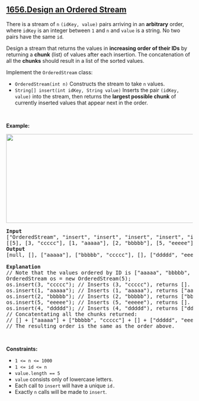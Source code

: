 ## [1656.Design an Ordered Stream](https://leetcode.com/problems/design-an-ordered-stream/)
<p>There is a stream of <code>n</code> <code>(idKey, value)</code> pairs arriving in an <strong>arbitrary</strong> order, where <code>idKey</code> is an integer between <code>1</code> and <code>n</code> and <code>value</code> is a string. No two pairs have the same <code>id</code>.</p>

<p>Design a stream that returns the values in <strong>increasing order of their IDs</strong> by returning a <strong>chunk</strong> (list) of values after each insertion. The concatenation of all the <strong>chunks</strong> should result in a list of the sorted values.</p>

<p>Implement the <code>OrderedStream</code> class:</p>

<ul>
	<li><code>OrderedStream(int n)</code> Constructs the stream to take <code>n</code> values.</li>
	<li><code>String[] insert(int idKey, String value)</code> Inserts the pair <code>(idKey, value)</code> into the stream, then returns the <strong>largest possible chunk</strong> of currently inserted values that appear next in the order.</li>
</ul>

<p>&nbsp;</p>
<p><strong class="example">Example:</strong></p>

<p><strong><img alt="" src="https://assets.leetcode.com/uploads/2020/11/10/q1.gif" style="width: 682px; height: 240px;" /></strong></p>

<pre>
<strong>Input</strong>
[&quot;OrderedStream&quot;, &quot;insert&quot;, &quot;insert&quot;, &quot;insert&quot;, &quot;insert&quot;, &quot;insert&quot;]
[[5], [3, &quot;ccccc&quot;], [1, &quot;aaaaa&quot;], [2, &quot;bbbbb&quot;], [5, &quot;eeeee&quot;], [4, &quot;ddddd&quot;]]
<strong>Output</strong>
[null, [], [&quot;aaaaa&quot;], [&quot;bbbbb&quot;, &quot;ccccc&quot;], [], [&quot;ddddd&quot;, &quot;eeeee&quot;]]

<strong>Explanation</strong>
// Note that the values ordered by ID is [&quot;aaaaa&quot;, &quot;bbbbb&quot;, &quot;ccccc&quot;, &quot;ddddd&quot;, &quot;eeeee&quot;].
OrderedStream os = new OrderedStream(5);
os.insert(3, &quot;ccccc&quot;); // Inserts (3, &quot;ccccc&quot;), returns [].
os.insert(1, &quot;aaaaa&quot;); // Inserts (1, &quot;aaaaa&quot;), returns [&quot;aaaaa&quot;].
os.insert(2, &quot;bbbbb&quot;); // Inserts (2, &quot;bbbbb&quot;), returns [&quot;bbbbb&quot;, &quot;ccccc&quot;].
os.insert(5, &quot;eeeee&quot;); // Inserts (5, &quot;eeeee&quot;), returns [].
os.insert(4, &quot;ddddd&quot;); // Inserts (4, &quot;ddddd&quot;), returns [&quot;ddddd&quot;, &quot;eeeee&quot;].
// Concatentating all the chunks returned:
// [] + [&quot;aaaaa&quot;] + [&quot;bbbbb&quot;, &quot;ccccc&quot;] + [] + [&quot;ddddd&quot;, &quot;eeeee&quot;] = [&quot;aaaaa&quot;, &quot;bbbbb&quot;, &quot;ccccc&quot;, &quot;ddddd&quot;, &quot;eeeee&quot;]
// The resulting order is the same as the order above.
</pre>

<p>&nbsp;</p>
<p><strong>Constraints:</strong></p>

<ul>
	<li><code>1 &lt;= n &lt;= 1000</code></li>
	<li><code>1 &lt;= id &lt;= n</code></li>
	<li><code>value.length == 5</code></li>
	<li><code>value</code>&nbsp;consists only of lowercase letters.</li>
	<li>Each call to <code>insert</code>&nbsp;will have a unique <code>id.</code></li>
	<li>Exactly <code>n</code> calls will be made to <code>insert</code>.</li>
</ul>
